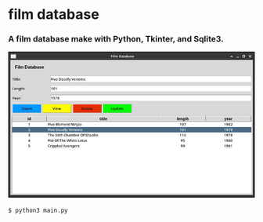 # film database

### A film database make with Python, Tkinter, and Sqlite3.

![screenshot1](screenshot1.jpg)


```
$ python3 main.py
```
